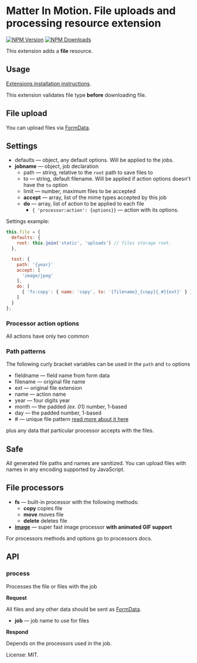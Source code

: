 # Matter In Motion. File uploads and processing resource extension

[![NPM Version](https://img.shields.io/npm/v/mm-file.svg?style=flat-square)](https://www.npmjs.com/package/mm-file)
[![NPM Downloads](https://img.shields.io/npm/dt/mm-file.svg?style=flat-square)](https://www.npmjs.com/package/mm-file)

This extension adds a __file__ resource.

## Usage

[Extensions installation instructions](https://github.com/matter-in-motion/mm/blob/master/docs/extensions.md).

This extension validates file type **before** downloading file.

## File upload

You can upload files via [FormData](https://developer.mozilla.org/en-US/docs/Web/API/FormData).

## Settings

* defaults — object, any default options. Will be applied to the jobs.
* **jobname** — object, job declaration
  - path — string, relative to the `root` path to save files to
  - to — string, default filename. Will be applied if action options doesn't have the `to` option
  - limit — number, maximum files to be accepted
  - **accept** — array, list of the mime types accepted by this job
  - **do** — array, list of action to be applied to each file
    + `{ 'processor:action': {options}}` — action with its options.

Settings example:

```js
this.file = {
  defaults: {
    root: this.join('static', 'uploads') // files storage root.
  },

  test: {
    path: '{year}'
    accept: [
      'image/jpeg'
    ],
    do: [
      { 'fs:copy': { name: 'copy', to: '{filename}_{copy}{_#}{ext}' } },
    ]
  }
};
```

### Processor action options

All actions have only two common

### Path patterns

The following curly bracket variables can be used in the `path` and `to` options

* fieldname — field name from form data
* filename — original file name
* ext — original file extension
* name — action name
* year — four digits year
* month —  the padded _(ex. 01)_ number, 1-based
* day —  the padded number, 1-based
* \# — unique file pattern [read more about it here](https://github.com/velocityzen/fsu)

plus any data that particular processor accepts with the files.

## Safe

All generated file paths and names are sanitized. You can upload files with names in any encoding supported by JavaScript.

## File processors

* __fs__ — built-in processor with the following methods:
  - __copy__ copies file
  - __move__ moves file
  - __delete__ deletes file
* __[image](https://github.com/matter-in-motion/mm-file-image)__ — super fast image processor __with animated GIF support__

For processors methods and options go to processors docs.

## API

### process

Processes the file or files with the job

**Request**

All files and any other data should be sent as [FormData](https://developer.mozilla.org/en-US/docs/Web/API/FormData).

* **job** — job name to use for files

**Respond**

Depends on the processors used in the job.

License: MIT.
